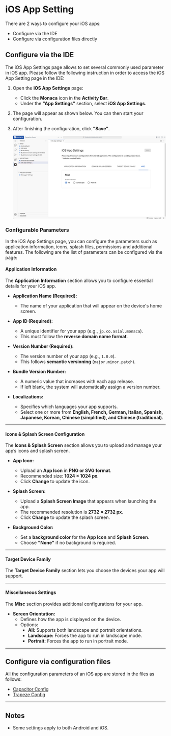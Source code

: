 # iOS App Setting

There are 2 ways to configure your iOS apps:

- Configure via the IDE
- Configure via configuration files directly

## Configure via the IDE

The iOS App Settings page allows to set several commonly used parameter in iOS app. Please follow the following instruction in order to access the iOS App Setting page in the IDE:

1. Open the **iOS App Settings** page:  
   - Click the **Monaca** icon in the **Activity Bar**.  
   - Under the **"App Settings"** section, select **iOS App Settings**.

2. The page will appear as shown below. You can then start your configuration.

3. After finishing the configuration, click **"Save"**.

    ![img](img/capacitor-ios-app-setting/capacitor-ios-app-setting.png)

### Configurable Parameters

In the iOS App Settings page, you can configure the parameters such as application information, icons, splash files, permissions and additional features. The following are the list of parameters can be configured via the page:

#### Application Information

The **Application Information** section allows you to configure essential details for your iOS app.

- **Application Name (Required):**  
  - The name of your application that will appear on the device's home screen.

- **App ID (Required):**  
  - A unique identifier for your app (e.g., `jp.co.asial.monaca`).  
  - This must follow the **reverse domain name format**.

- **Version Number (Required):**  
  - The version number of your app (e.g., `1.0.0`).  
  - This follows **semantic versioning** (`major.minor.patch`).

- **Bundle Version Number:**  
  - A numeric value that increases with each app release.  
  - If left blank, the system will automatically assign a version number.

- **Localizations:**  
  - Specifies which languages your app supports.  
  - Select one or more from **English, French, German, Italian, Spanish, Japanese, Korean, Chinese (simplified), and Chinese (traditional)**.

---

#### Icons & Splash Screen Configuration

The **Icons & Splash Screen** section allows you to upload and manage your app’s icons and splash screen.

- **App Icon:**  
  - Upload an **App Icon** in **PNG or SVG format**.  
  - Recommended size: **1024 × 1024 px**.
  - Click **Change** to update the icon.

- **Splash Screen:**  
  - Upload a **Splash Screen Image** that appears when launching the app.  
  - The recommended resolution is **2732 × 2732 px**.
  - Click **Change** to update the splash screen.

- **Background Color:**  
  - Set a **background color** for the **App Icon** and **Splash Screen**.
  - Choose **"None"** if no background is required.

---

#### Target Device Family

The **Target Device Family** section lets you choose the devices your app will support.

---

#### Miscellaneous Settings

The **Misc** section provides additional configurations for your app.

- **Screen Orientation:**  
  - Defines how the app is displayed on the device.
  - Options:
    - **All:** Supports both landscape and portrait orientations.
    - **Landscape:** Forces the app to run in landscape mode.
    - **Portrait:** Forces the app to run in portrait mode.

---

## Configure via configuration files

All the configuration parameters of an iOS app are stored in the files as follows:

- [Capacitor Config](https://capacitorjs.com/docs/config#example)
- [Trapeze Config](https://trapeze.dev/docs/Frameworks/capacitor)

---

## Notes

- Some settings apply to both Android and iOS.
